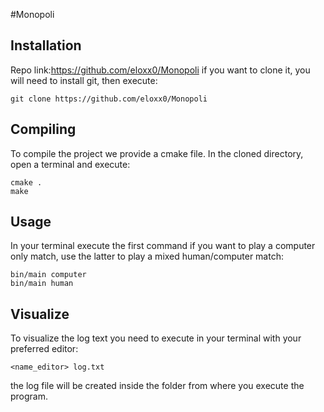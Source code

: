 #Monopoli
## Installation
Repo link:https://github.com/eloxx0/Monopoli if you want to clone it, you will need to install git, then execute:
```
git clone https://github.com/eloxx0/Monopoli 
```
## Compiling
To compile the project we provide a cmake file. In the cloned directory, open a terminal and execute:
```
cmake .
make
```
## Usage
In your terminal execute the first command if you want to play a computer only match, use the latter to play a mixed human/computer match:
```
bin/main computer
bin/main human
```
## Visualize
To visualize the log text you need to execute in your terminal with your preferred editor:
```
<name_editor> log.txt
```
the log file will be created inside the folder from where you execute the program.
